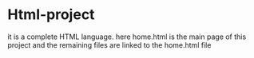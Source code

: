 # Html-project
it is a complete HTML language.
here home.html is the main page of this project
and the remaining files are linked to the home.html file
